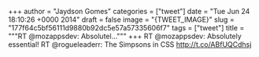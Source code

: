
+++
author = "Jaydson Gomes"
categories = ["tweet"]
date = "Tue Jun 24 18:10:26 +0000 2014"
draft = false
image = "{TWEET_IMAGE}"
slug = "177f64c5bf56111d9880b92dc5e57a57335606f7"
tags = ["tweet"]
title = """RT @mozappsdev: Absolutel..."""
+++
RT @mozappsdev: Absolutely essential! RT @rogueleaderr: The Simpsons in CSS http://t.co/ABfUQCdhsj

